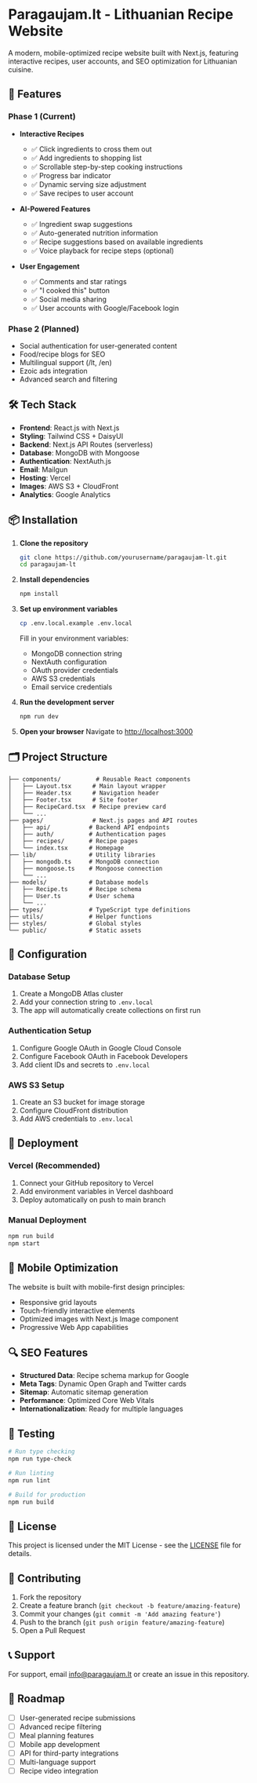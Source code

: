 # Paragaujam.lt - Lithuanian Recipe Website

A modern, mobile-optimized recipe website built with Next.js, featuring interactive recipes, user accounts, and SEO optimization for Lithuanian cuisine.

## 🚀 Features

### Phase 1 (Current)
- **Interactive Recipes**
  - ✅ Click ingredients to cross them out
  - ✅ Add ingredients to shopping list
  - ✅ Scrollable step-by-step cooking instructions
  - ✅ Progress bar indicator
  - ✅ Dynamic serving size adjustment
  - ✅ Save recipes to user account

- **AI-Powered Features**
  - ✅ Ingredient swap suggestions
  - ✅ Auto-generated nutrition information
  - ✅ Recipe suggestions based on available ingredients
  - ✅ Voice playback for recipe steps (optional)

- **User Engagement**
  - ✅ Comments and star ratings
  - ✅ "I cooked this" button
  - ✅ Social media sharing
  - ✅ User accounts with Google/Facebook login

### Phase 2 (Planned)
- Social authentication for user-generated content
- Food/recipe blogs for SEO
- Multilingual support (/lt, /en)
- Ezoic ads integration
- Advanced search and filtering

## 🛠 Tech Stack

- **Frontend**: React.js with Next.js
- **Styling**: Tailwind CSS + DaisyUI
- **Backend**: Next.js API Routes (serverless)
- **Database**: MongoDB with Mongoose
- **Authentication**: NextAuth.js
- **Email**: Mailgun
- **Hosting**: Vercel
- **Images**: AWS S3 + CloudFront
- **Analytics**: Google Analytics

## 📦 Installation

1. **Clone the repository**
   ```bash
   git clone https://github.com/yourusername/paragaujam-lt.git
   cd paragaujam-lt
   ```

2. **Install dependencies**
   ```bash
   npm install
   ```

3. **Set up environment variables**
   ```bash
   cp .env.local.example .env.local
   ```
   
   Fill in your environment variables:
   - MongoDB connection string
   - NextAuth configuration
   - OAuth provider credentials
   - AWS S3 credentials
   - Email service credentials

4. **Run the development server**
   ```bash
   npm run dev
   ```

5. **Open your browser**
   Navigate to [http://localhost:3000](http://localhost:3000)

## 🗂 Project Structure

```
├── components/          # Reusable React components
│   ├── Layout.tsx      # Main layout wrapper
│   ├── Header.tsx      # Navigation header
│   ├── Footer.tsx      # Site footer
│   ├── RecipeCard.tsx  # Recipe preview card
│   └── ...
├── pages/              # Next.js pages and API routes
│   ├── api/           # Backend API endpoints
│   ├── auth/          # Authentication pages
│   ├── recipes/       # Recipe pages
│   └── index.tsx      # Homepage
├── lib/               # Utility libraries
│   ├── mongodb.ts     # MongoDB connection
│   ├── mongoose.ts    # Mongoose connection
│   └── ...
├── models/            # Database models
│   ├── Recipe.ts      # Recipe schema
│   ├── User.ts        # User schema
│   └── ...
├── types/             # TypeScript type definitions
├── utils/             # Helper functions
├── styles/            # Global styles
└── public/            # Static assets
```

## 🔧 Configuration

### Database Setup
1. Create a MongoDB Atlas cluster
2. Add your connection string to `.env.local`
3. The app will automatically create collections on first run

### Authentication Setup
1. Configure Google OAuth in Google Cloud Console
2. Configure Facebook OAuth in Facebook Developers
3. Add client IDs and secrets to `.env.local`

### AWS S3 Setup
1. Create an S3 bucket for image storage
2. Configure CloudFront distribution
3. Add AWS credentials to `.env.local`

## 🚀 Deployment

### Vercel (Recommended)
1. Connect your GitHub repository to Vercel
2. Add environment variables in Vercel dashboard
3. Deploy automatically on push to main branch

### Manual Deployment
```bash
npm run build
npm start
```

## 📱 Mobile Optimization

The website is built with mobile-first design principles:
- Responsive grid layouts
- Touch-friendly interactive elements
- Optimized images with Next.js Image component
- Progressive Web App capabilities

## 🔍 SEO Features

- **Structured Data**: Recipe schema markup for Google
- **Meta Tags**: Dynamic Open Graph and Twitter cards
- **Sitemap**: Automatic sitemap generation
- **Performance**: Optimized Core Web Vitals
- **Internationalization**: Ready for multiple languages

## 🧪 Testing

```bash
# Run type checking
npm run type-check

# Run linting
npm run lint

# Build for production
npm run build
```

## 📄 License

This project is licensed under the MIT License - see the [LICENSE](LICENSE) file for details.

## 🤝 Contributing

1. Fork the repository
2. Create a feature branch (`git checkout -b feature/amazing-feature`)
3. Commit your changes (`git commit -m 'Add amazing feature'`)
4. Push to the branch (`git push origin feature/amazing-feature`)
5. Open a Pull Request

## 📞 Support

For support, email info@paragaujam.lt or create an issue in this repository.

## 🎯 Roadmap

- [ ] User-generated recipe submissions
- [ ] Advanced recipe filtering
- [ ] Meal planning features
- [ ] Mobile app development
- [ ] API for third-party integrations
- [ ] Multi-language support
- [ ] Recipe video integration
